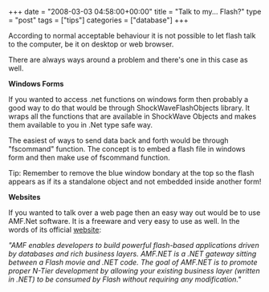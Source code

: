 +++
date = "2008-03-03 04:58:00+00:00"
title = "Talk to my... Flash?"
type = "post"
tags = ["tips"]
categories = ["database"]
+++

According to normal acceptable behaviour it is not possible to let flash talk to the computer, be it on desktop or web browser.

There are always ways around a problem and there's one in this case as well.



**Windows Forms**

If you wanted to access .net functions on windows form then probably a good way to do that would be through ShockWaveFlashObjects library. It wraps all the functions that are available in ShockWave Objects and makes them available to you in .Net type safe way.

The easiest of ways to send data back and forth would be through
"fscommand" function. The concept is to embed a flash file in windows form and then make use of fscommand function.

Tip: Remember to remove the blue window bondary at the top so the flash appears as if its a standalone object and not embedded inside another form!



**Websites**

If you wanted to talk over a web page then an easy way out would be to use AMF.Net software. It is a freeware and very easy to use as well. In the words of its official [website](http://amfnet.openmymind.net/overview/default.aspx):

_"AMF enables developers to build powerful flash-based applications driven by databases and rich business layers.
AMF.NET is a .NET gateway sitting between a Flash movie and .NET code. The goal of AMF.NET is to promote proper N-Tier development by allowing your existing business layer (written in .NET) to be consumed by Flash without requiring any modification."_
